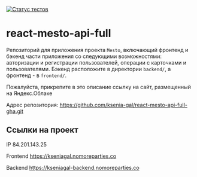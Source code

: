 [![Статус тестов](../../actions/workflows/tests.yml/badge.svg)](../../actions/workflows/tests.yml)

# react-mesto-api-full
Репозиторий для приложения проекта `Mesto`, включающий фронтенд и бэкенд части приложения со следующими возможностями: авторизации и регистрации пользователей, операции с карточками и пользователями. Бэкенд расположите в директории `backend/`, а фронтенд - в `frontend/`. 
  
Пожалуйста, прикрепите в это описание ссылку на сайт, размещенный на Яндекс.Облаке

Адрес репозитория: https://github.com/ksenia-gal/react-mesto-api-full-gha.git

## Ссылки на проект

IP 84.201.143.25

Frontend https://kseniagal.nomoreparties.co

Backend https://kseniagal-backend.nomoreparties.co
